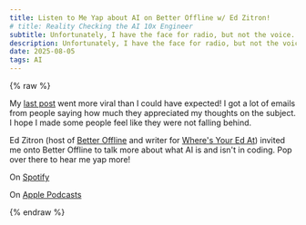 ```yaml
---
title: Listen to Me Yap about AI on Better Offline w/ Ed Zitron!
# title: Reality Checking the AI 10x Engineer
subtitle: Unfortunately, I have the face for radio, but not the voice.
description: Unfortunately, I have the face for radio, but not the voice.
date: 2025-08-05
tags: AI
---
```

{% raw %}

My [last post](https://colton.dev/blog/curing-your-ai-10x-engineer-imposter-syndrome/) went more viral than I could have expected! I got a lot of emails from people saying how much they appreciated my thoughts on the subject. I hope I made some people feel like they were not falling behind.

Ed Zitron (host of [Better Offline](https://www.betteroffline.com/) and writer for [Where's Your Ed At](https://www.wheresyoured.at/)) invited me onto Better Offline to talk more about what AI is and isn't in coding. Pop over there to hear me yap more!

On [Spotify](https://open.spotify.com/episode/1jS1cDADdC0bdiubN9sA3B?si=510a68982aff487c)

On [Apple Podcasts](https://podcasts.apple.com/us/podcast/ai-isnt-making-engineers-10x-as-productive-with-colton/id1730587238?i=1000727446652)

{% endraw %}
